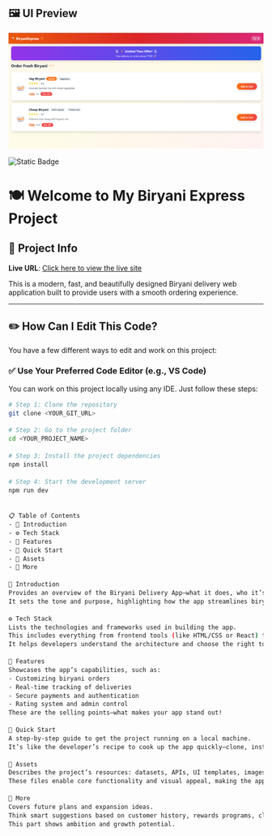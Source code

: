 <h2>🖼️ UI Preview</h2>

![BiriyaniExpress UI](https://github.com/Harshjii/Biriyani_Delivery_Web-/blob/2597230fa43b5b73c392df795c4783eafe63f576/Screenshot%202025-05-31%20113741.png)

  <div>
  <!-- Next.js -->
<img alt="Static Badge" src="https://img.shields.io/badge/Next.js-000000?style=for-the-badge&logo=nextdotjs&logoColor=white" />  
    
  </div>


# 🍽️ Welcome to My Biryani Express Project

## 🚀 Project Info

**Live URL**: [Click here to view the live site](https://lovable.dev/projects/92dd0ad0-9a4c-4ac4-b2bd-25a04cfba442)

This is a modern, fast, and beautifully designed Biryani delivery web application built to provide users with a smooth ordering experience.

---
## ✏️ How Can I Edit This Code?

You have a few different ways to edit and work on this project:

### ✅ Use Your Preferred Code Editor (e.g., VS Code)

You can work on this project locally using any IDE. Just follow these steps:

```sh
# Step 1: Clone the repository
git clone <YOUR_GIT_URL>

# Step 2: Go to the project folder
cd <YOUR_PROJECT_NAME>

# Step 3: Install the project dependencies
npm install

# Step 4: Start the development server
npm run dev


📋 Table of Contents
- 🤖 Introduction
- ⚙️ Tech Stack
- 🔋 Features
- 🤸 Quick Start
- 🔗 Assets
- 🚀 More

🤖 Introduction
Provides an overview of the Biryani Delivery App—what it does, who it’s for, and why it exists.
It sets the tone and purpose, highlighting how the app streamlines biryani ordering with customization, tracking, and user feedback.

⚙️ Tech Stack
Lists the technologies and frameworks used in building the app.
This includes everything from frontend tools (like HTML/CSS or React) to backend servers (Flask, Node.js) and databases.
It helps developers understand the architecture and choose the right tools when contributing or deploying.

🔋 Features
Showcases the app’s capabilities, such as:
- Customizing biryani orders
- Real-time tracking of deliveries
- Secure payments and authentication
- Rating system and admin control
These are the selling points—what makes your app stand out!

🤸 Quick Start
A step-by-step guide to get the project running on a local machine.
It’s like the developer’s recipe to cook up the app quickly—clone, install, and run!

🔗 Assets
Describes the project’s resources: datasets, APIs, UI templates, images, and scripts.
These files enable core functionality and visual appeal, making the app both useful and user-friendly.

🚀 More
Covers future plans and expansion ideas.
Think smart suggestions based on customer history, rewards programs, cloud kitchens, or deep learning integrations.
This part shows ambition and growth potential.


